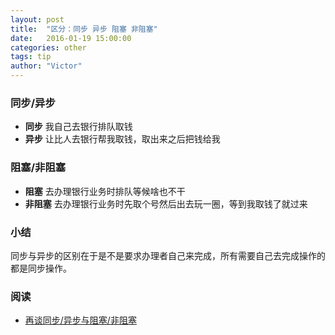 ```yaml
---
layout: post
title:  "区分：同步 异步 阻塞 非阻塞"
date:   2016-01-19 15:00:00
categories: other
tags: tip
author: "Victor"
---
```


### 同步/异步

* **同步** 我自己去银行排队取钱
* **异步** 让比人去银行帮我取钱，取出来之后把钱给我

### 阻塞/非阻塞

* **阻塞** 去办理银行业务时排队等候啥也不干
* **非阻塞** 去办理银行业务时先取个号然后出去玩一圈，等到我取钱了就过来

### 小结

同步与异步的区别在于是不是要求办理者自己来完成，所有需要自己去完成操作的都是同步操作。

### 阅读

* [再谈同步/异步与阻塞/非阻塞](http://www.nginx.cn/4310.html)
